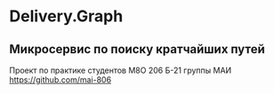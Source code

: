 # Delivery.Graph
## Микросервис по поиску кратчайших путей

Проект по практике студентов М8О 206 Б-21 группы МАИ https://github.com/mai-806

